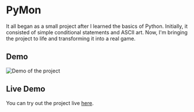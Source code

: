 # PyMon
It all began as a small project after I learned the basics of Python. Initially, it consisted of simple conditional statements and ASCII art. Now, I'm bringing the project to life and transforming it into a real game.

## Demo
![Demo of the project](https://media.giphy.com/media/v1.Y2lkPTc5MGI3NjExaWtybzZzbHd3MjVidHFkdXp0azQ2MDJidWY2cWlrcmJ3YnppbTg0MiZlcD12MV9pbnRlcm5hbF9naWZfYnlfaWQmY3Q9Zw/YWFpTlrYlLu3Pw9reL/giphy.gif)

## Live Demo
You can try out the project live [here]().
